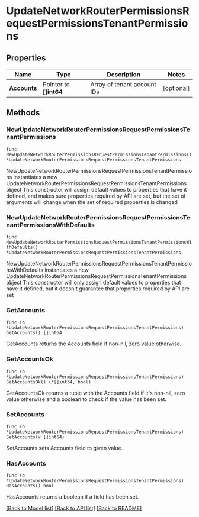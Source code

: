 # UpdateNetworkRouterPermissionsRequestPermissionsTenantPermissions

## Properties

Name | Type | Description | Notes
------------ | ------------- | ------------- | -------------
**Accounts** | Pointer to **[]int64** | Array of tenant account IDs | [optional] 

## Methods

### NewUpdateNetworkRouterPermissionsRequestPermissionsTenantPermissions

`func NewUpdateNetworkRouterPermissionsRequestPermissionsTenantPermissions() *UpdateNetworkRouterPermissionsRequestPermissionsTenantPermissions`

NewUpdateNetworkRouterPermissionsRequestPermissionsTenantPermissions instantiates a new UpdateNetworkRouterPermissionsRequestPermissionsTenantPermissions object
This constructor will assign default values to properties that have it defined,
and makes sure properties required by API are set, but the set of arguments
will change when the set of required properties is changed

### NewUpdateNetworkRouterPermissionsRequestPermissionsTenantPermissionsWithDefaults

`func NewUpdateNetworkRouterPermissionsRequestPermissionsTenantPermissionsWithDefaults() *UpdateNetworkRouterPermissionsRequestPermissionsTenantPermissions`

NewUpdateNetworkRouterPermissionsRequestPermissionsTenantPermissionsWithDefaults instantiates a new UpdateNetworkRouterPermissionsRequestPermissionsTenantPermissions object
This constructor will only assign default values to properties that have it defined,
but it doesn't guarantee that properties required by API are set

### GetAccounts

`func (o *UpdateNetworkRouterPermissionsRequestPermissionsTenantPermissions) GetAccounts() []int64`

GetAccounts returns the Accounts field if non-nil, zero value otherwise.

### GetAccountsOk

`func (o *UpdateNetworkRouterPermissionsRequestPermissionsTenantPermissions) GetAccountsOk() (*[]int64, bool)`

GetAccountsOk returns a tuple with the Accounts field if it's non-nil, zero value otherwise
and a boolean to check if the value has been set.

### SetAccounts

`func (o *UpdateNetworkRouterPermissionsRequestPermissionsTenantPermissions) SetAccounts(v []int64)`

SetAccounts sets Accounts field to given value.

### HasAccounts

`func (o *UpdateNetworkRouterPermissionsRequestPermissionsTenantPermissions) HasAccounts() bool`

HasAccounts returns a boolean if a field has been set.


[[Back to Model list]](../README.md#documentation-for-models) [[Back to API list]](../README.md#documentation-for-api-endpoints) [[Back to README]](../README.md)


